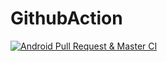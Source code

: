 # GithubAction
[![Android Pull Request & Master CI](https://github.com/Muzamilabdallah/GithubAction/actions/workflows/main.yml/badge.svg)](https://github.com/Muzamilabdallah/GithubAction/actions/workflows/main.yml)
